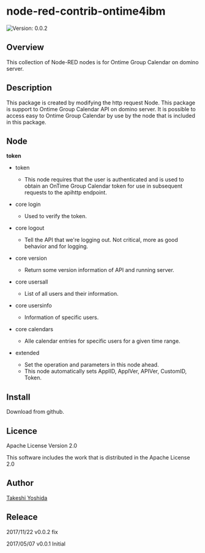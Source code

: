 # node-red-contrib-ontime4ibm

![Version: 0.0.2](https://img.shields.io/badge/Version-0.0.2-green.svg)


## Overview

This collection of Node-RED nodes is for Ontime Group Calendar on domino server.

## Description

This package is created by modifying the http request Node.
This package is support to Ontime Group Calendar API on domino server.
It is possible to access easy to Ontime Group Calendar by use by the node that is included in this package.


## Node

**token**

* token
  - This node requires that the user is authenticated and is used to obtain an OnTime Group Calendar token for use in subsequent requests to the apihttp endpoint.

* core login
  - Used to verify the token.

* core logout
  - Tell the API that we're logging out. Not critical, more as good behavior and for logging.

* core version
  - Return some version information of API and running server.

* core usersall
  - List of all users and their information.

* core usersinfo
  - Information of specific users.

* core calendars
  - Alle calendar entries for specific users for a given time range.

* extended
  - Set the operation and parameters in this node ahead.
  - This node automatically sets ApplID, ApplVer, APIVer, CustomID, Token.


## Install

Download from github.


## Licence

Apache License Version 2.0

This software includes the work that is distributed in the Apache License 2.0


## Author

[Takeshi Yoshida](https://github.com/chemp7)


## Releace

2017/11/22 v0.0.2 fix

2017/05/07 v0.0.1 Initial
